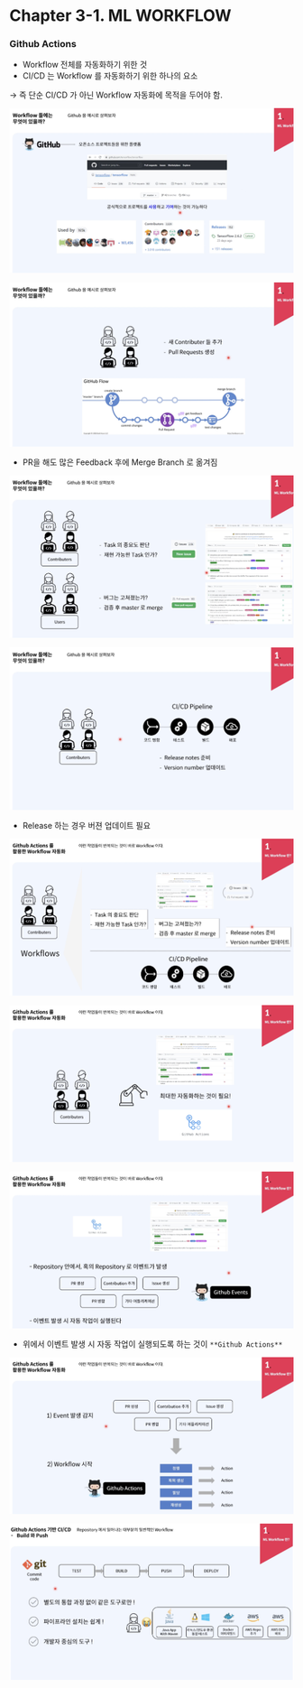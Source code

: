 # Chapter 3-1. ML WORKFLOW

### Github Actions

- Workflow 전체를 자동화하기 위한 것
- CI/CD 는 Workflow 를 자동화하기 위한 하나의 요소

→ 즉 단순 CI/CD 가 아닌 Workflow 자동화에 목적을 두어야 함.

![Untitled](Chapter%203-%207fc55/Untitled.png)

![Untitled](Chapter%203-%207fc55/Untitled%201.png)

- PR을 해도 많은 Feedback 후에 Merge Branch 로 옮겨짐

![Untitled](Chapter%203-%207fc55/Untitled%202.png)

![Untitled](Chapter%203-%207fc55/Untitled%203.png)

- Release 하는 경우 버젼 업데이트 필요

![Untitled](Chapter%203-%207fc55/Untitled%204.png)

![Untitled](Chapter%203-%207fc55/Untitled%205.png)

![Untitled](Chapter%203-%207fc55/Untitled%206.png)

- 위에서 이벤트 발생 시 자동 작업이 실행되도록 하는 것이 `**Github Actions**`

![Untitled](Chapter%203-%207fc55/Untitled%207.png)

![Untitled](Chapter%203-%207fc55/Untitled%208.png)